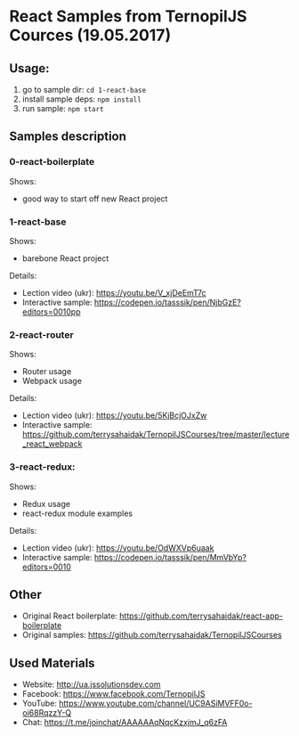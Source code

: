 # React Samples from TernopilJS Cources (19.05.2017)

## Usage:
1. go to sample dir: ```cd 1-react-base```
2. install sample deps: ```npm install```
3. run sample: ```npm start``` 

## Samples description

### 0-react-boilerplate

Shows:
- good way to start off new React project

### 1-react-base

Shows:
- barebone React project

Details:
- Lection video (ukr): https://youtu.be/V_xjDeEmT7c
- Interactive sample: https://codepen.io/tasssik/pen/NjbGzE?editors=0010рр

### 2-react-router

Shows:
- Router usage
- Webpack usage

Details:
- Lection video (ukr): https://youtu.be/5KjBcjOJxZw
- Interactive sample: https://github.com/terrysahaidak/TernopilJSCourses/tree/master/lecture_react_webpack

### 3-react-redux:

Shows:
- Redux usage
- react-redux module examples

Details:
- Lection video (ukr): https://youtu.be/OdWXVp6uaak
- Interactive sample: https://codepen.io/tasssik/pen/MmVbYp?editors=0010

## Other
- Original React boilerplate: https://github.com/terrysahaidak/react-app-boilerplate
- Original samples: https://github.com/terrysahaidak/TernopilJSCourses

## Used Materials
- Website: http://ua.jssolutionsdev.com
- Facebook: https://www.facebook.com/TernopilJS
- YouTube: https://www.youtube.com/channel/UC9ASiMVFF0o-oi68RqzzY-Q
- Chat: https://t.me/joinchat/AAAAAAqNqcKzxjmJ_q6zFA